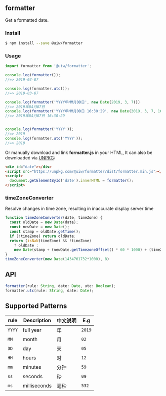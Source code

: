 formatter
---

Get a formatted date.

### Install

```bash
$ npm install --save @uiw/formatter
```

### Usage

```js
import formatter from '@uiw/formatter';

console.log(formatter());
//=> 2019-03-07

console.log(formatter.utc());
//=> 2019-03-07

console.log(formatter('YYYY年MM月DD日', new Date(2019, 3, 7)))
//=> 2019年04月07日
console.log(formatter('YYYY年MM月DD日 16:30:29', new Date(2019, 3, 7, 16, 30, 29)))
//=> 2019年04月07日 16:30:29


console.log(formatter('YYYY'));
//=> 2019
console.log(formatter.utc('YYYY'));
//=> 2019
```

Or manually download and link **formatter.js** in your HTML, It can also be downloaded via [UNPKG](https://unpkg.com/@uiw/formatter):

```html
<div id="date"></div>
<script src="https://unpkg.com/@uiw/formatter/dist/formatter.min.js"></script>
<script>
  document.getElementById('date').innerHTML = formatter();
</script>
```

### timeZoneConverter

Resolve changes in time zone, resulting in inaccurate display server time

```js
function timeZoneConverter(date, timeZone) {
  const oldDate = new Date(date);
  const newDate = new Date();
  const stamp = oldDate.getTime();
  if (!timeZone) return oldDate;
  return (isNaN(timeZone) && !timeZone)
    ? oldDate :
    new Date(stamp + (newDate.getTimezoneOffset() * 60 * 1000) + (timeZone * 60 * 60 * 1000));
}
timeZoneConverter(new Date(1434701732*1000), 8)
```

## API

```js
formatter(rule: String, date: Date, utc: Boolean);
formatter.utc(rule: String, date: Date);
```

## Supported Patterns

| rule | Description | 中文说明 | E.g |
|--------- |-------- |--------- |-------- |
| `YYYY` | full year | 年 | `2019` |
| `MM` | month | 月 | `02` |
| `DD` | day | 天 | `05` |
| `HH` | hours | 时 | `12` |
| `mm` | minutes | 分钟 | `59` |
| `ss` | seconds | 秒 | `09` |
| `ms` | milliseconds | 毫秒 | `532` |
